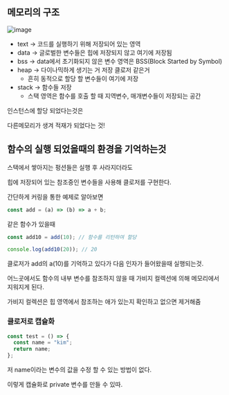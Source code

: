 ## 메모리의 구조

![image](https://media.vlpt.us/images/goserimgoserimgo/post/5e3e1d1f-94d8-4e09-b55f-620ebb00c071/_2020-08-02__10.36.08.png)

- text -> 코드를 실행하기 위해 저장되어 있는 영역
- data -> 글로벌한 변수들은 힙에 저장되지 않고 여기에 저장됨
- bss -> data에서 초기화되지 않은 변수 영역은 BSS(Block Started by Symbol)
- heap -> 다이나믹하게 생기는 거 저장 클로저 같은거
  - 흔히 동적으로 할당 할 변수들이 여기에 저장
- stack -> 함수들 저장
  - 스택 영역은 함수를 호출 할 때 지역변수, 매개변수들이 저장되는 공간

인스턴스에 할당 되었다는것은

다른메모리가 생겨 적재가 되었다는 것!

## 함수의 실행 되었을때의 환경을 기억하는것

스택에서 쌓아지는 펑션들은 실행 후 사라지더라도

힙에 저장되어 있는 참조중인 변수들을 사용해 클로저를 구현한다.

간단하게 커링을 통한 예제로 알아보면

```js
const add = (a) => (b) => a + b;
```

같은 함수가 있을때

```js
const add10 = add(10); // 함수를 리턴하여 할당

console.log(add10(20)); // 20
```

클로저가 add의 a(10)를 기억하고 있다가 다음 인자가 들어왔을때 실행되는것.

어느곳에서도 함수의 내부 변수를 참조하지 않을 때 가비지 컬렉션에 의해 메모리에서 지워지게 된다.

가비지 컬렉션은 힙 영역에서 참조하는 애가 있는지 확인하고 없으면 제거해줌

### 클로저로 캡슐화

```js
const test = () => {
  const name = "kim";
  return name;
};
```

저 name이라는 변수의 값을 수정 할 수 있는 방법이 없다.

이렇게 캡슐화로 private 변수를 만들 수 있따.

